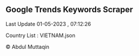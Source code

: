 

## Google Trends Keywords Scraper 
 
Last Update 01-05-2023 , 07:12:26

Country List :
VIETNAM.json



© Abdul Muttaqin 
